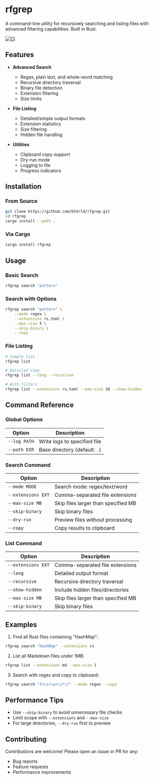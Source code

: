 # rfgrep  

A command-line utility for recursively searching and listing files with advanced filtering capabilities. Built in Rust.

[![CI](https://github.com/kh3rld/rfgrep/actions/workflows/ci.yml/badge.svg)](https://github.com/kh3rld/rfgrep/actions/workflows/ci.yml)

## Features

- **Advanced Search**
  - Regex, plain text, and whole-word matching
  - Recursive directory traversal
  - Binary file detection
  - Extension filtering
  - Size limits

- **File Listing**
  - Detailed/simple output formats
  - Extension statistics
  - Size filtering
  - Hidden file handling

- **Utilities**
  - Clipboard copy support
  - Dry-run mode
  - Logging to file
  - Progress indicators

## Installation

### From Source

```bash
git clone https://github.com/kh3rld/rfgrep.git
cd rfgrep
cargo install --path .
```

### Via Cargo

```bash
cargo install rfgrep
```

## Usage

### Basic Search

```bash
rfgrep search "pattern"
```

### Search with Options

```bash
rfgrep search "pattern" \
    --mode regex \
    --extensions rs,toml \
    --max-size 5 \
    --skip-binary \
    --copy
```

### File Listing

```bash
# Simple list
rfgrep list

# Detailed view
rfgrep list --long --recursive

# With filters
rfgrep list --extensions rs,toml --max-size 10 --show-hidden
```

## Command Reference

### Global Options

| Option       | Description                     |
|--------------|---------------------------------|
| `--log PATH` | Write logs to specified file    |
| `--path DIR` | Base directory (default: `.`)   |

### Search Command

| Option            | Description                          |
|-------------------|--------------------------------------|
| `--mode MODE`     | Search mode: regex/text/word         |
| `--extensions EXT`| Comma-separated file extensions      |
| `--max-size MB`   | Skip files larger than specified MB  |
| `--skip-binary`   | Skip binary files                   |
| `--dry-run`       | Preview files without processing     |
| `--copy`          | Copy results to clipboard           |

### List Command

| Option            | Description                          |
|-------------------|--------------------------------------|
| `--extensions EXT`| Comma-separated file extensions      |
| `--long`          | Detailed output format              |
| `--recursive`     | Recursive directory traversal       |
| `--show-hidden`   | Include hidden files/directories    |
| `--max-size MB`   | Skip files larger than specified MB  |
| `--skip-binary`   | Skip binary files                   |

## Examples

1. Find all Rust files containing "HashMap":

```bash
rfgrep search "HashMap" --extensions rs
```

2. List all Markdown files under 1MB:

```bash
rfgrep list --extensions md --max-size 1
```

3. Search with regex and copy to clipboard:

```bash
rfgrep search "fn\s+\w+\s*\(" --mode regex --copy
```

## Performance Tips

- Use `--skip-binary` to avoid unnecessary file checks
- Limit scope with `--extensions` and `--max-size`
- For large directories, `--dry-run` first to preview

## Contributing

Contributions are welcome! Please open an issue or PR for any:
- Bug reports
- Feature requests
- Performance improvements
